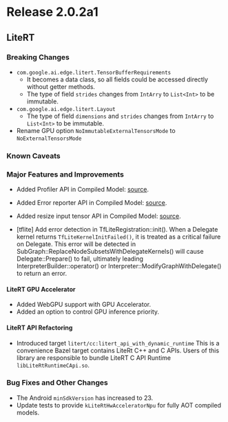 # Release 2.0.2a1

## LiteRT

<!---
INSERT SMALL BLURB ABOUT RELEASE FOCUS AREA AND POTENTIAL TOOLCHAIN CHANGES
-->

### Breaking Changes

<!---
* <DOCUMENT BREAKING CHANGES HERE>
* <THIS SECTION SHOULD CONTAIN API, ABI AND BEHAVIORAL BREAKING CHANGES>
-->

* `com.google.ai.edge.litert.TensorBufferRequirements`
  * It becomes a data class, so all fields could be accessed directly without getter methods.
  * The type of field `strides` changes from `IntArry` to `List<Int>` to be immutable.
* `com.google.ai.edge.litert.Layout`
  * The type of field `dimensions` and `strides` changes from `IntArry` to `List<Int>` to be immutable.
* Rename GPU option `NoImmutableExternalTensorsMode` to `NoExternalTensorsMode`

### Known Caveats

<!---
* <CAVEATS REGARDING THE RELEASE (BUT NOT BREAKING CHANGES).>
* <ADDING/BUMPING DEPENDENCIES SHOULD GO HERE>
* <KNOWN LACK OF SUPPORT ON SOME PLATFORM, SHOULD GO HERE>
-->

### Major Features and Improvements

<!---
* <IF RELEASE CONTAINS MULTIPLE FEATURES FROM SAME AREA, GROUP THEM TOGETHER>
-->

* Added Profiler API in Compiled Model: [source](https://github.com/google-ai-edge/LiteRT/blob/main/litert/cc/litert_profiler.h).
* Added Error reporter API in Compiled Model: [source](https://github.com/google-ai-edge/LiteRT/blob/d65ffb98ce708a7fb40640546af0c3a6f0f8a763/litert/cc/options/litert_runtime_options.h#L44).
* Added resize input tensor API in Compiled Model: [source](https://github.com/google-ai-edge/LiteRT/blob/main/litert/cc/litert_compiled_model.h#L431).

* [tflite] Add error detection in TfLiteRegistration::init(). When a Delegate
kernel returns `TfLiteKernelInitFailed()`, it is treated
as a critical failure on Delegate. This error will be detected in
SubGraph::ReplaceNodeSubsetsWithDelegateKernels() will cause
Delegate::Prepare() to fail, ultimately leading
InterpreterBuilder::operator() or Interpreter::ModifyGraphWithDelegate() to
return an error.

#### LiteRT GPU Accelerator

* Added WebGPU support with GPU Accelerator.
* Added an option to control GPU inference priority.

#### LiteRT API Refactoring

* Introduced target `litert/cc:litert_api_with_dynamic_runtime`
  This is a convenience Bazel target contains LiteRt C++ and C APIs. Users
  of this library are responsible to bundle LiteRT C API Runtime
  `libLiteRtRuntimeCApi.so`.

### Bug Fixes and Other Changes

* The Android `minSdkVersion` has increased to 23.
* Update tests to provide `kLiteRtHwAcceleratorNpu` for fully AOT compiled
models.
<!---
* <SIMILAR TO ABOVE SECTION, BUT FOR OTHER IMPORTANT CHANGES / BUG FIXES>
* <IF A CHANGE CLOSES A GITHUB ISSUE, IT SHOULD BE DOCUMENTED HERE>
* <NOTES SHOULD BE GROUPED PER AREA>
-->
